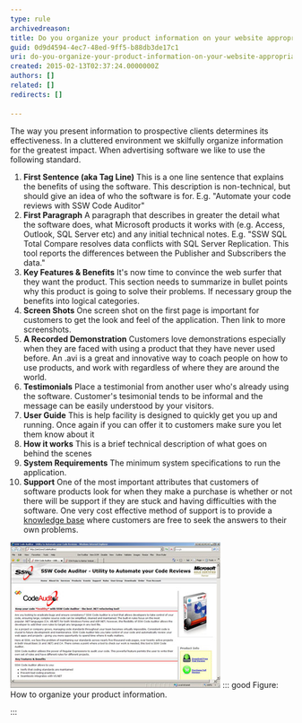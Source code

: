 ```yaml
---
type: rule
archivedreason: 
title: Do you organize your product information on your website appropriately?
guid: 0d9d4594-4ec7-48ed-9ff5-b88db3de17c1
uri: do-you-organize-your-product-information-on-your-website-appropriately
created: 2015-02-13T02:37:24.0000000Z
authors: []
related: []
redirects: []

---
```


The way you present information to prospective clients determines its effectiveness.        In a cluttered environment we skilfully organize information for the greatest impact.        When advertising software we like to use the following standard.

<!--endintro-->

1. **First Sentence (aka Tag Line)** 
 This is a one line sentence that explains the benefits of using the software. This description is non-technical, but should give an idea of who the software is for. E.g. "Automate your code reviews with SSW Code Auditor"
2. **First Paragraph** 
 A paragraph that describes in greater the detail what the software does, what Microsoft products it works with (e.g. Access, Outlook, SQL Server etc) and any initial technical notes. E.g. "SSW SQL Total Compare resolves data conflicts with SQL Server Replication. This tool reports the differences between the Publisher and Subscribers the data."
3. **Key Features & Benefits** 
 It's now time to convince the web surfer that they want the product. This section needs to summarize in bullet points why this product is going to solve their problems. If necessary group the benefits into logical categories.
4. **Screen Shots** 
 One screen shot on the first page is important for customers to get the look and feel of the application. Then link to more screenshots.
5. **A Recorded Demonstration** 
 Customers love demonstrations especially when they are faced with using a product that they have never used before. An .avi is a great and innovative way to coach people on how to use products, and work with regardless of where they are around the world.
6. **Testimonials** 
 Place a testimonial from another user who's already using the software. Customer's tesimonial tends to be informal and the message can be easily understood by your visitors.
7. **User Guide** 
 This is help facility is designed to quickly get you up and running. Once again if you can offer it to customers make sure you let them know about it
8. **How it works** 
 This is a brief technical description of what goes on behind the scenes
9. **System Requirements** 
 The minimum system specifications to run the application.
10. **Support** 
 One of the most important attributes that customers of software products look for when they make a purchase is whether or not there will be support if they are stuck and having difficulties with the software. One very cost effective method of support is to provide a 
      [knowledge base](http://www.ssw.com.au/ssw/KB/KBSearch.aspx) where customers are free to seek the answers to their own problems.



![Organize your product information](../../assets/ScreenCodeAuditor.jpg)
::: good
Figure: How to organize your product information.

:::
